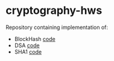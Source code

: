 # cryptography-hws

Repository containing implementation of:
* BlockHash [code](./BlockHash.java)
* DSA [code](./DSA.java)
* SHA1 [code](./SHA1.java)